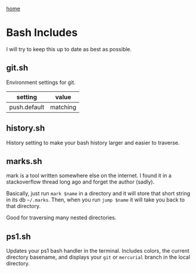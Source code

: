 
[home](/README.md)

Bash Includes
=============

I will try to keep this up to date as best as possible.

git.sh
------

Environment settings for git.

| setting | value |
|---------|-------|
| push.default | matching |

history.sh
----------

History setting to make your bash history larger and easier to traverse.

marks.sh
--------

mark is a tool written somewhere else on the internet. I found it in a stackoverflow thread long ago and forget the author (sadly). 

Basically, just run `mark $name` in a directory and it will store that short string in its db `~/.marks`. Then, when you run `jump $name` it will take you back to that directory. 

Good for traversing many nested directories.

ps1.sh
------

Updates your ps1 bash handler in the terminal. Includes colors, the current directory basename, and displays your `git` or `mercurial` branch in the local directory.
